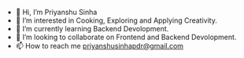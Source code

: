 - 👋 Hi, I’m Priyanshu Sinha
- 👀 I’m interested in Cooking, Exploring and Applying Creativity.
- 🌱 I’m currently learning Backend Devolopment.
- 💞️ I’m looking to collaborate on Frontend and Backend Devolopment.
- 📫 How to reach me priyanshusinhapdr@gmail.com

<!---
pdr2003/pdr2003 is a ✨ special ✨ repository because its `README.md` (this file) appears on your GitHub profile.
You can click the Preview link to take a look at your changes.
--->
